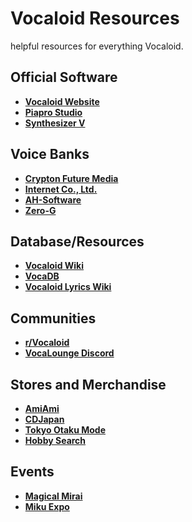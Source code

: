# Vocaloid Resources

helpful resources for everything Vocaloid.

## Official Software

- **[Vocaloid Website](https://www.vocaloid.com)**
- **[Piapro Studio](https://piaprostudio.com/)**
- **[Synthesizer V](https://dreamtonics.com/synthesizerv/)**

## Voice Banks

- **[Crypton Future Media](https://www.crypton.co.jp/)**
- **[Internet Co., Ltd.](https://www.ssw.co.jp/products/vocal/)**
- **[AH-Software](https://www.ah-soft.com/vocaloid/)**
- **[Zero-G](https://zero-g.co.uk/collections/vocaloid)**

## Database/Resources

- **[Vocaloid Wiki](https://vocaloid.fandom.com/wiki/Vocaloid_Wiki)**
- **[VocaDB](https://vocadb.net/)**
- **[Vocaloid Lyrics Wiki](https://vocaloidlyrics.fandom.com/)**

## Communities

- **[r/Vocaloid](https://www.reddit.com/r/Vocaloid/)**
- **[VocaLounge Discord](https://discord.gg/vocaloid)**

## Stores and Merchandise

- **[AmiAmi](https://www.amiami.com/)**
- **[CDJapan](https://www.cdjapan.co.jp/)**
- **[Tokyo Otaku Mode](https://otakumode.com/)**
- **[Hobby Search](https://www.1999.co.jp/eng/)**

## Events

- **[Magical Mirai](https://magicalmirai.com/)**
- **[Miku Expo](https://mikuexpo.com/)**
